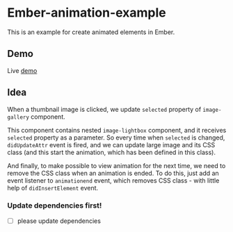 # Ember-animation-example

This is an example for create animated elements in Ember.

## Demo

Live [demo](http://animation.redlime.pw/)

## Idea
When a thumbnail image is clicked, we update `selected` property of `image-gallery` component.

This component contains nested `image-lightbox` component, and it receives `selected` property as a parameter.
So every time when `selected` is changed, `didUpdateAttr` event is fired, and we can update large image and its CSS class (and this start the animation, which has been defined in this class).

And finally, to make possible to view animation for the next time, we need to remove the CSS class when an animation is ended.
To do this, just add an event listener to `animationend` event, which removes CSS class - with little help of `didInsertElement` event.

### Update dependencies first!
- [ ] please update dependencies
